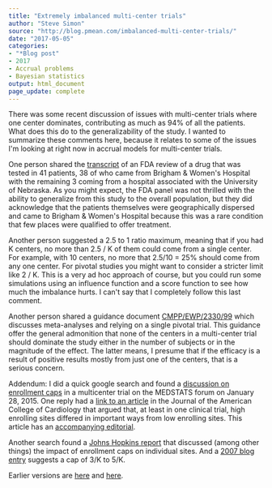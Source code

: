 ```yaml
---
title: "Extremely imbalanced multi-center trials"
author: "Steve Simon"
source: "http://blog.pmean.com/imbalanced-multi-center-trials/"
date: "2017-05-05"
categories: 
- "*Blog post"
- 2017
- Accrual problems
- Bayesian statistics
output: html_document
page_update: complete
---
```


There was some recent discussion of issues with multi-center trials where one center dominates, contributing as much as 94% of all the patients. What does this do to the generalizability of the study. I wanted to summarize these comments here, because it relates to some of the issues I'm looking at right now in accrual models for multi-center trials.

One person shared the [transcript][fda1] of an FDA review of a drug that was tested in 41 patients, 38 of who came from Brigham & Women's Hospital with the remaining 3 coming from a hospital associated with the University of Nebraska. As you might expect, the FDA panel was not thrilled with the ability to generalize from this study to the overall population, but they did acknowledge that the patients themselves were geographically dispersed and came to Brigham & Women's Hospital because this was a rare condition that few places were qualified to offer treatment.

Another person suggested a 2.5 to 1 ratio maximum, meaning that if you had K centers, no more than 2.5 / K of them could come from a single center. For example, with 10 centers, no more that 2.5/10 = 25% should come from any one center. For pivotal studies you might want to consider a stricter limit like 2 / K. This is a very ad hoc approach of course, but you could run some simulations using an influence function and a score function to see how much the imbalance hurts. I can't say that I completely follow this last comment.

Another person shared a guidance document [CMPP/EWP/2330/99][ema1] which discusses meta-analyses and relying on a single pivotal trial. This guidance offer the general admonition that none of the centers in a multi-center trial should dominate the study either in the number of subjects or in the magnitude of the effect. The latter means, I presume that if the efficacy is a result of positive results mostly from just one of the centers, that is a serious concern.

Addendum: I did a quick google search and found a [discussion on enrollment caps][med1] in a multicenter trial on the MEDSTATS forum on January 28, 2015. One reply had a [link to an article][med2] in the Journal of the American College of Cardiology that argued that, at least in one clinical trial, high enrolling sites differed in important ways from low enrolling sites. This article has an [accompanying editorial][med3].

Another search found a [Johns Hopkins report][jhu1] that discussed (among other things) the impact of enrollment caps on individual sites. And a [2007 blog entry][onb1] suggests a cap of 3/K to 5/K.


[ema1]: http://www.ema.europa.eu/ema/index.jsp?curl=pages/regulation/general/geeral_content_001227.jsp
[fda1]: https://www.fda.gov/ohrms/dockets/ac/03/transcripts/3966T1.htm
[jhu1]: https://jhuccs1.us/clm/quotafication.pdf
[med1]: https://groups.google.com/forum/#!topic/medstats/m3aHUKKDNeQ
[med2]: http://www.onlinejacc.org/content/61/5/571
[med3]: http://www.onlinejacc.org/content/61/5/580
[onb1]: http://onbiostatistics.blogspot.com/2007/11/measure-enrollment-imbalance.html
 
Earlier versions are [here][sim1] and [here][sim2].
 
[sim1]: http://blog.pmean.com/imbalanced-multi-center-trials/
[sim2]: http://new.pmean.com/imbalanced-multi-center-trials/
 
